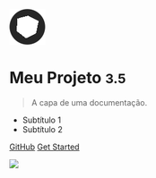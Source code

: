 <!-- _coverpage.md -->

![logo](_media/icon.png)

# Meu Projeto <small>3.5</small>

> A capa de uma documentação.

- Subtítulo 1
- Subtítulo 2

[GitHub](https://github.com/alexandrezlima/documentations/)
[Get Started](#documentations)

<!-- background image -->
![](_media/bg.png)

<!-- background color -->
<!-- ![color](#f0f0f0) -->